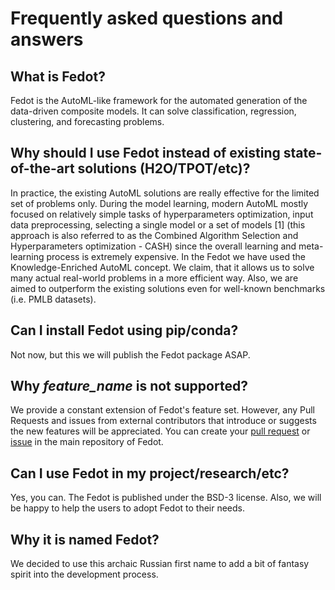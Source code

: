 # Frequently asked questions and answers

## What is Fedot?

Fedot is the AutoML-like framework for the automated generation of the data-driven composite models.
It can solve classification, regression, clustering, and forecasting problems.

##  Why should I use Fedot instead of existing state-of-the-art solutions (H2O/TPOT/etc)?

In practice, the existing AutoML solutions are really effective for the limited set of problems only. 
During the model learning, modern AutoML mostly focused on relatively simple tasks of hyperparameters optimization, input data preprocessing, selecting a single model or a set of models [1] (this approach is also referred to as the Combined Algorithm Selection and Hyperparameters optimization - CASH) since the overall learning and meta-learning process is extremely expensive.
In the Fedot we have used the Knowledge-Enriched AutoML concept. We claim, that it allows us to solve many actual real-world problems in a more efficient way. 
Also, we are aimed to outperform the existing solutions even for well-known benchmarks (i.e. PMLB datasets).

## Can I install Fedot using pip/conda?

Not now, but this we will publish the Fedot package ASAP.

## Why *feature_name* is not supported?

We provide a constant extension of Fedot's feature set. 
However, any Pull Requests and issues from external contributors that introduce or suggests the new features will be appreciated.
You can create your [pull request](https://github.com/nccr-itmo/FEDOT/pulls) or [issue](https://github.com/nccr-itmo/FEDOT/issues) in the main repository of Fedot. 

## Can I use Fedot in my project/research/etc?

Yes, you can. The Fedot is published under the BSD-3 license. Also, we will be happy to help the users to adopt Fedot to their needs.

## Why it is named Fedot?

We decided to use this archaic Russian first name to add a bit of fantasy spirit into the development process.

